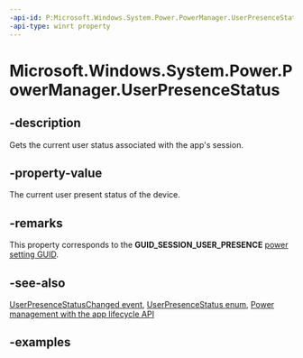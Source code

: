 ```yaml
---
-api-id: P:Microsoft.Windows.System.Power.PowerManager.UserPresenceStatus
-api-type: winrt property
---
```


# Microsoft.Windows.System.Power.PowerManager.UserPresenceStatus

<!--
public static Microsoft.Windows.System.Power.UserPresenceStatus UserPresenceStatus { get; }
-->


## -description

Gets the current user status associated with the app's session.

## -property-value

The current user present status of the device.

## -remarks

This property corresponds to the **GUID_SESSION_USER_PRESENCE** [power setting GUID](/windows/win32/power/power-setting-guids).

## -see-also

[UserPresenceStatusChanged event](powermanager_userpresencestatuschanged.md), [UserPresenceStatus enum](userpresencestatus.md), [Power management with the app lifecycle API](/windows/apps/windows-app-sdk/applifecycle/applifecycle-power)

## -examples


